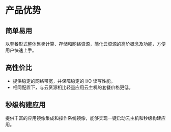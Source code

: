 # 产品优势

## 简单易用

以套餐形式整体售卖计算、存储和网络资源，简化云资源的高阶概念及功能，方便用户快速上手。

## 高性价比

- 提供稳定的网络带宽，并保障稳定的 I/O 读写性能。
- 相同配置下，与云资源相比轻量应用云主机的套餐价格更低。

## 秒级构建应用

提供丰富的应用镜像集成和操作系统镜像，能够实现一键启动云主机和秒级构建应用。
